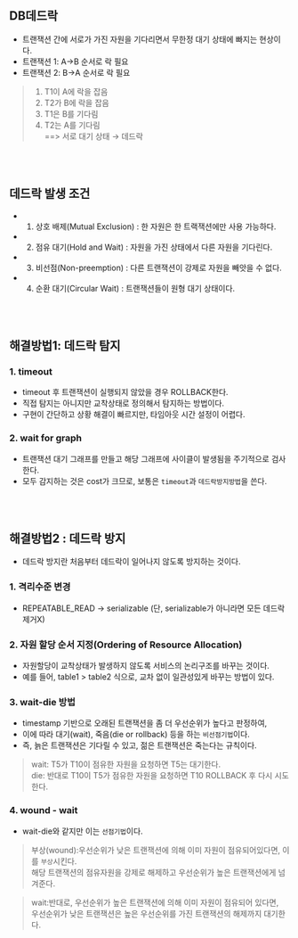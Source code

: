 ## DB데드락
- 트랜잭션 간에 서로가 가진 자원을 기다리면서 무한정 대기 상태에 빠지는 현상이다.
- 트랜잭션 1: A->B 순서로 락 필요
- 트랜잭션 2: B->A 순서로 락 필요
>1. T1이 A에 락을 잡음 <br>
>2. T2가 B에 락을 잡음 <br>
>3. T1은 B를 기다림 <br>
>4. T2는 A를 기다림 <br>
==> 서로 대기 상태 → 데드락 <br>

<br><br>

## 데드락 발생 조건
- 1. 상호 배제(Mutual Exclusion) : 한 자원은 한 트랙잭션에만 사용 가능하다.
- 2. 점유 대기(Hold and Wait) : 자원을 가진 상태에서 다른 자원을 기다린다.
- 3. 비선점(Non-preemption) : 다른 트랜잭션이 강제로 자원을 빼앗을 수 없다.
- 4. 순환 대기(Circular Wait) : 트랜잭션들이 원형 대기 상태이다.

<br><br>

## 해결방법1: 데드락 탐지
### 1. timeout
- timeout 후 트랜잭션이 실행되지 않았을 경우 ROLLBACK한다.
- 직접 탐지는 아니지만 교착상태로 정의해서 탐지하는 방법이다.
- 구현이 간단하고 상황 해결이 빠르지만, 타임아웃 시간 설정이 어렵다.

### 2. wait for graph
- 트랜잭션 대기 그래프를 만들고 해당 그래프에 사이클이 발생됨을 주기적으로 검사한다.
- 모두 감지하는 것은 cost가 크므로, 보통은 `timeout`과 `데드락방지방법`을 쓴다.

<br><br>

## 해결방법2 : 데드락 방지
- 데드락 방지란 처음부터 데드락이 일어나지 않도록 방지하는 것이다.

### 1. 격리수준 변경
- REPEATABLE_READ -> serializable (단, serializable가 아니라면 모든 데드락 제거X)

### 2. 자원 할당 순서 지정(Ordering of Resource Allocation)
- 자원할당이 교착상태가 발생하지 않도록 서비스의 논리구조를 바꾸는 것이다.
- 예를 들어, table1 > table2 식으로, 교차 없이 일관성있게 바꾸는 방법이 있다.

### 3. wait-die 방법
- timestamp 기반으로 오래된 트랜잭션을 좀 더 우선순위가 높다고 판정하여,
- 이에 따라 대기(wait), 죽음(die or rollback) 등을 하는 `비선점기법`이다.
- 즉, 늙은 트랜잭션은 기다릴 수 있고, 젊은 트랜잭션은 죽는다는 규칙이다.
> wait: T5가 T10이 점유한 자원을 요청하면 T5는 대기한다. <br> 
> die: 반대로 T10이 T5가 점유한 자원을 요청하면 T10 ROLLBACK 후 다시 시도한다. <br>

### 4. wound - wait
- wait-die와 같지만 이는 `선점기법`이다.
>부상(wound):우선순위가 낮은 트랜잭션에 의해 이미 자원이 점유되어있다면, 이를 `부상`시킨다. <br>
>해당 트랜잭션의 점유자원을 강제로 해제하고 우선순위가 높은 트랜잭션에게 넘겨준다. <br>

>wait:반대로, 우선순위가 높은 트랜잭션에 의해 이미 자원이 점유되어 있다면, <br>
>우선순위가 낮은 트랜잭션은 높은 우선순위를 가진 트랜잭션의 해제까지 대기한다. <br>
